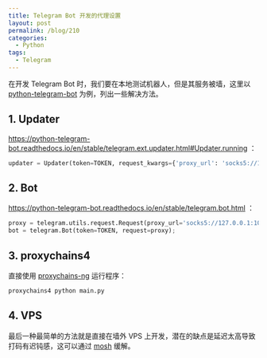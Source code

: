 ```yaml
---
title: Telegram Bot 开发的代理设置
layout: post
permalink: /blog/210
categories:
  - Python
tags:
  - Telegram
---
```


在开发 Telegram Bot 时，我们要在本地测试机器人，但是其服务被墙，这里以 [python-telegram-bot](https://github.com/python-telegram-bot/python-telegram-bot) 为例，列出一些解决方法。

## 1. Updater

<https://python-telegram-bot.readthedocs.io/en/stable/telegram.ext.updater.html#Updater.running> ：

```python
updater = Updater(token=TOKEN, request_kwargs={'proxy_url': 'socks5://127.0.0.1:1080/'})
```

## 2. Bot

<https://python-telegram-bot.readthedocs.io/en/stable/telegram.bot.html> ：

```python
proxy = telegram.utils.request.Request(proxy_url='socks5://127.0.0.1:1080')
bot = telegram.Bot(token=TOKEN, request=proxy);
```

## 3. proxychains4

直接使用 [proxychains-ng](https://github.com/rofl0r/proxychains-ng) 运行程序：

```bash
proxychains4 python main.py
```

## 4. VPS

最后一种最简单的方法就是直接在墙外 VPS 上开发，潜在的缺点是延迟太高导致打码有迟钝感，这可以通过 [mosh](https://mosh.org) 缓解。
